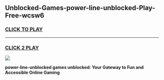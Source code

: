 
## Unblocked-Games-power-line-unblocked-Play-Free-wcsw6
<h3>
<a href="https://premium76.site?title=power-line-unblocked&ref=10A">CLICK TO PLAY</a></h3>
<hr>

<h3>
<a href="https://premium76.site?title=power-line-unblocked&ref=10A">CLICK 2 PLAY</a>
  
</h3>

<a href="https://premium76.site?title=power-line-unblocked&ref=10A"><img src="https://clearcache.store/games.png"></a>


**power-line-unblocked games unblocked: Your Gateway to Fun and Accessible Online Gaming**
